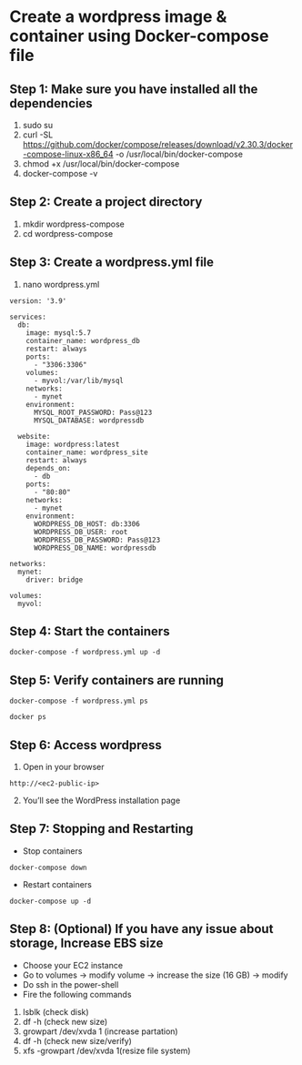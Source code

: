# Create a wordpress image & container using Docker-compose file

## **Step 1:** Make sure you have installed all the dependencies

1) sudo su
2) curl -SL https://github.com/docker/compose/releases/download/v2.30.3/docker-compose-linux-x86_64 -o /usr/local/bin/docker-compose
3) chmod +x /usr/local/bin/docker-compose
4) docker-compose -v

## **Step 2:** Create a project directory 

1) mkdir wordpress-compose
2) cd wordpress-compose

## **Step 3:** Create a wordpress.yml file

1) nano wordpress.yml

```
version: '3.9'

services:
  db:
    image: mysql:5.7
    container_name: wordpress_db
    restart: always
    ports:
      - "3306:3306"
    volumes:
      - myvol:/var/lib/mysql
    networks:
      - mynet
    environment:
      MYSQL_ROOT_PASSWORD: Pass@123
      MYSQL_DATABASE: wordpressdb

  website:
    image: wordpress:latest
    container_name: wordpress_site
    restart: always
    depends_on:
      - db
    ports:
      - "80:80"
    networks:
      - mynet
    environment:
      WORDPRESS_DB_HOST: db:3306
      WORDPRESS_DB_USER: root
      WORDPRESS_DB_PASSWORD: Pass@123
      WORDPRESS_DB_NAME: wordpressdb

networks:
  mynet:
    driver: bridge

volumes:
  myvol:
```

## **Step 4:** Start the containers

``` docker-compose -f wordpress.yml up -d ```

## **Step 5:** Verify containers are running

``` docker-compose -f wordpress.yml ps ```

``` docker ps ```

## **Step 6:** Access wordpress

1) Open in your browser

``` http://<ec2-public-ip> ```

2) You’ll see the WordPress installation page

## **Step 7:** Stopping and Restarting

* Stop containers

``` docker-compose down ```

* Restart containers

``` docker-compose up -d ```

## **Step 8: (Optional)** If you have any issue about storage, Increase EBS size

* Choose your EC2 instance
* Go to volumes -> modify volume -> increase the size (16 GB) -> modify
* Do ssh in the power-shell
* Fire the following commands

1) lsblk (check disk)
2) df -h (check new size)
3) growpart /dev/xvda 1 (increase partation)
4) df -h (check new size/verify)
5) xfs -growpart /dev/xvda 1(resize file system)
